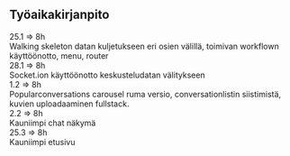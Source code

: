 ## Työaikakirjanpito
25.1 => 8h     
  Walking skeleton datan kuljetukseen eri osien välillä, toimivan workflown käyttöönotto, menu, router  
28.1 => 8h   
  Socket.ion käyttöönotto keskusteludatan välitykseen  
1.2 => 8h  
  Popularconversations carousel ruma versio, conversationlistin siistimistä, kuvien uploadaaminen fullstack.   
2.2 => 8h     
  Kauniimpi chat näkymä   
25.3 => 8h   
  Kauniimpi etusivu   
